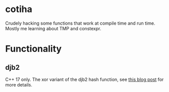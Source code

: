 # cotiha
Crudely hacking some functions that work at compile time and run time. Mostly me learning about TMP and constexpr.

# Functionality

## djb2
C++ 17 only. The xor variant of the djb2 hash function, see [this blog post](https://geo-ant.github.io/blog/2020/01/14/constexpr-functions-fundamentals-hash/) for more details.
